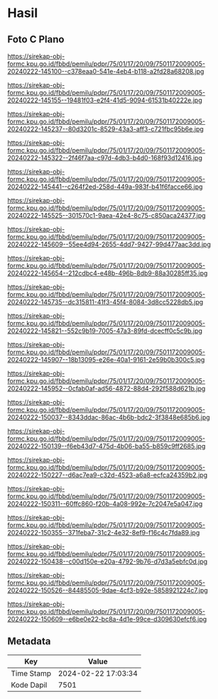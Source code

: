 # Hasil

## Foto C Plano

https://sirekap-obj-formc.kpu.go.id/fbbd/pemilu/pdpr/75/01/17/20/09/7501172009005-20240222-145100--c378eaa0-541e-4eb4-b118-a2fd28a68208.jpg

https://sirekap-obj-formc.kpu.go.id/fbbd/pemilu/pdpr/75/01/17/20/09/7501172009005-20240222-145155--19481f03-e2f4-41d5-9094-61531b40222e.jpg

https://sirekap-obj-formc.kpu.go.id/fbbd/pemilu/pdpr/75/01/17/20/09/7501172009005-20240222-145237--80d3201c-8529-43a3-aff3-c721fbc95b6e.jpg

https://sirekap-obj-formc.kpu.go.id/fbbd/pemilu/pdpr/75/01/17/20/09/7501172009005-20240222-145322--2f46f7aa-c97d-4db3-b4d0-168f93d12416.jpg

https://sirekap-obj-formc.kpu.go.id/fbbd/pemilu/pdpr/75/01/17/20/09/7501172009005-20240222-145441--c264f2ed-258d-449a-983f-b41f6facce66.jpg

https://sirekap-obj-formc.kpu.go.id/fbbd/pemilu/pdpr/75/01/17/20/09/7501172009005-20240222-145525--301570c1-9aea-42e4-8c75-c850aca24377.jpg

https://sirekap-obj-formc.kpu.go.id/fbbd/pemilu/pdpr/75/01/17/20/09/7501172009005-20240222-145609--55ee4d94-2655-4dd7-9427-99d477aac3dd.jpg

https://sirekap-obj-formc.kpu.go.id/fbbd/pemilu/pdpr/75/01/17/20/09/7501172009005-20240222-145654--212cdbc4-e48b-496b-8db9-88a30285ff35.jpg

https://sirekap-obj-formc.kpu.go.id/fbbd/pemilu/pdpr/75/01/17/20/09/7501172009005-20240222-145735--dc315811-41f3-45f4-8084-3d8cc5228db5.jpg

https://sirekap-obj-formc.kpu.go.id/fbbd/pemilu/pdpr/75/01/17/20/09/7501172009005-20240222-145821--552c9b19-7005-47a3-89fd-dcecff0c5c9b.jpg

https://sirekap-obj-formc.kpu.go.id/fbbd/pemilu/pdpr/75/01/17/20/09/7501172009005-20240222-145907--18b13095-e26e-40a1-9161-2e59b0b300c5.jpg

https://sirekap-obj-formc.kpu.go.id/fbbd/pemilu/pdpr/75/01/17/20/09/7501172009005-20240222-145952--0cfab0af-ad56-4872-88d4-292f588d621b.jpg

https://sirekap-obj-formc.kpu.go.id/fbbd/pemilu/pdpr/75/01/17/20/09/7501172009005-20240222-150037--8343ddac-86ac-4b6b-bdc2-3f3848e685b6.jpg

https://sirekap-obj-formc.kpu.go.id/fbbd/pemilu/pdpr/75/01/17/20/09/7501172009005-20240222-150139--f6eb43d7-475d-4b06-ba55-b859c9ff2685.jpg

https://sirekap-obj-formc.kpu.go.id/fbbd/pemilu/pdpr/75/01/17/20/09/7501172009005-20240222-150227--d6ac7ea9-c32d-4523-a6a8-ecfca24359b2.jpg

https://sirekap-obj-formc.kpu.go.id/fbbd/pemilu/pdpr/75/01/17/20/09/7501172009005-20240222-150311--60ffc860-f20b-4a08-992e-7c2047e5a047.jpg

https://sirekap-obj-formc.kpu.go.id/fbbd/pemilu/pdpr/75/01/17/20/09/7501172009005-20240222-150355--371feba7-31c2-4e32-8ef9-f16c4c7fda89.jpg

https://sirekap-obj-formc.kpu.go.id/fbbd/pemilu/pdpr/75/01/17/20/09/7501172009005-20240222-150438--c00d150e-e20a-4792-9b76-d7d3a5ebfc0d.jpg

https://sirekap-obj-formc.kpu.go.id/fbbd/pemilu/pdpr/75/01/17/20/09/7501172009005-20240222-150526--84485505-9dae-4cf3-b92e-5858921224c7.jpg

https://sirekap-obj-formc.kpu.go.id/fbbd/pemilu/pdpr/75/01/17/20/09/7501172009005-20240222-150609--e6be0e22-bc8a-4d1e-99ce-d309630efcf6.jpg


## Metadata

| Key        | Value               |
| ---------- | ------------------- |
| Time Stamp | 2024-02-22 17:03:34 |
| Kode Dapil | 7501                |



